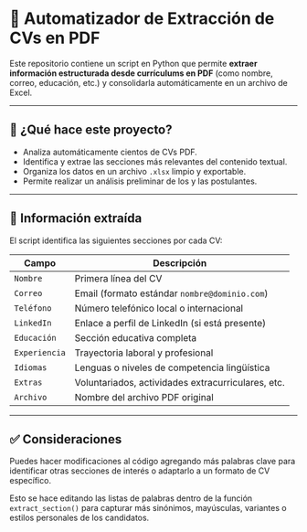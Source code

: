# 📄 Automatizador de Extracción de CVs en PDF

Este repositorio contiene un script en Python que permite **extraer información estructurada desde currículums en PDF** (como nombre, correo, educación, etc.) y consolidarla automáticamente en un archivo de Excel.

---

## 🚀 ¿Qué hace este proyecto?

-  Analiza automáticamente cientos de CVs PDF.  
-  Identifica y extrae las secciones más relevantes del contenido textual.  
-  Organiza los datos en un archivo `.xlsx` limpio y exportable.  
-  Permite realizar un análisis preliminar de los y las postulantes. 

---

## 💼 Información extraída

El script identifica las siguientes secciones por cada CV:

| Campo              | Descripción                                                  |
|-------------------|--------------------------------------------------------------|
| `Nombre`          | Primera línea del CV     
| `Correo`          | Email (formato estándar `nombre@dominio.com`)                |
| `Teléfono`        | Número telefónico local o internacional                      |
| `LinkedIn`        | Enlace a perfil de LinkedIn (si está presente)               |
| `Educación`       | Sección educativa completa                                   |
| `Experiencia`     | Trayectoria laboral y profesional                            |
| `Idiomas`         | Lenguas o niveles de competencia lingüística                 |
| `Extras`          | Voluntariados, actividades extracurriculares, etc.           |
| `Archivo`         | Nombre del archivo PDF original                              |

---
## ✅ Consideraciones
Puedes hacer modificaciones al código agregando más palabras clave para identificar otras secciones de interés o adaptarlo a un formato de CV específico.

Esto se hace editando las listas de palabras dentro de la función `extract_section()` para capturar más sinónimos, mayúsculas, variantes o estilos personales de los candidatos.
